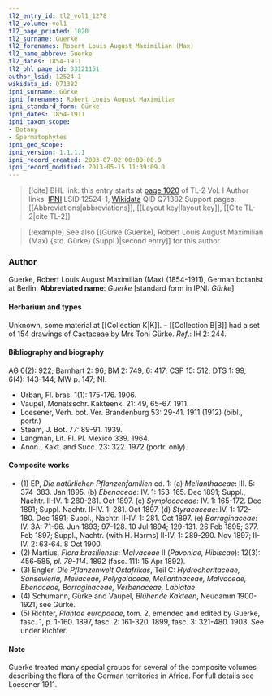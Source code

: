 ```yaml
---
tl2_entry_id: tl2_vol1_1278
tl2_volume: vol1
tl2_page_printed: 1020
tl2_surname: Guerke
tl2_forenames: Robert Louis August Maximilian (Max)
tl2_name_abbrev: Guerke
tl2_dates: 1854-1911
tl2_bhl_page_id: 33121151
author_lsid: 12524-1
wikidata_id: Q71382
ipni_surname: Gürke
ipni_forenames: Robert Louis August Maximilian
ipni_standard_form: Gürke
ipni_dates: 1854-1911
ipni_taxon_scope: 
- Botany
- Spermatophytes
ipni_geo_scope: 
ipni_version: 1.1.1.1
ipni_record_created: 2003-07-02 00:00:00.0
ipni_record_modified: 2013-05-15 11:39:09.0
---
```


> [!cite] BHL link: this entry starts at [page 1020](https://www.biodiversitylibrary.org/page/33121151) of TL-2 Vol. I
> Author links: [IPNI](https://www.ipni.org/a/12524-1) LSID 12524-1, [Wikidata](https://www.wikidata.org/wiki/Q71382) QID Q71382
> Support pages: [[Abbreviations|abbreviations]], [[Layout key|layout key]], [[Cite TL-2|cite TL-2]]

> [!example] See also [[Gürke (Guerke), Robert Louis August Maximilian (Max) {std. Gürke} (Suppl.)|second entry]] for this author

### Author

Guerke, Robert Louis August Maximilian (Max) (1854-1911), German botanist at Berlin. 
**Abbreviated name**: *Guerke* \[standard form in IPNI: *Gürke*\]

#### Herbarium and types

Unknown, some material at [[Collection K|K]]. – [[Collection B|B]] had a set of 154 drawings of Cactaceae by Mrs Toni Gürke.
*Ref*.: IH 2: 244.

#### Bibliography and biography

AG 6(2): 922; Barnhart 2: 96; BM 2: 749, 6: 417; CSP 15: 512; DTS 1: 99, 6(4): 143-144; MW p. 147; NI.
- Urban, Fl. bras. 1(1): 175-176. 1906.
- Vaupel, Monatsschr. Kakteenk. 21: 49, 65-67. 1911.
- Loesener, Verh. bot. Ver. Brandenburg 53: 29-41. 1911 (1912) (bibl., portr.)
- Steam, J. Bot. 77: 89-91. 1939.
- Langman, Lit. Fl. Pl. Mexico 339. 1964.
- Anon., Kakt. and Succ. 23: 322. 1972 (portr. only).

#### Composite works

- (1) EP, *Die natürlichen Pflanzenfamilien* ed. 1:
(a) *Melianthaceae*: III. 5: 374-383. Jan 1895.
(b) *Ebenaceae*: IV. 1: 153-165. Dec 1891; Suppl., Nachtr. II-IV. 1: 280-281. Oct 1897.
(c) *Symplocaceae*: IV. 1: 165-172. Dec 1891; Suppl. Nachtr. II-IV. 1: 281. Oct 1897.
(d) *Styracaceae*: IV. 1: 172-180. Dec 1891; Suppl., Nachtr. II-IV. 1: 281. Oct 1897.
(e) *Borraginaceae*: IV. 3A: 71-96. Jun 1893; 97-128. 10 Jul 1894; 129-131. 26 Feb 1895; 377. Feb 1897; Suppl., Nachtr. (with H. Harms) II-IV. 1: 289-290. Nov 1897; II-IV. 2: 63-64. 8 Oct 1900.
- (2) Martius, *Flora brasiliensis*: *Malvaceae* II (*Pavoniae, Hibiscae*): 12(3): 456-585, *pl. 79-114*. 1892 (fasc. 111: 15 Apr 1892).
- (3) Engler, *Die Pflanzenwelt Ostafrikas*, Teil C: *Hydrocharitaceae, Sansevieria, Meliaceae, Polygalaceae, Melianthaceae, Malvaceae, Ebenaceae, Borraginaceae, Verbenaceae, Labiatae*.
- (4) Schumann, Gürke and Vaupel, *Blühende Kakteen*, Neudamm 1900-1921, see Gürke.
- (5) Richter, *Plantae europaeae*, tom. 2, emended and edited by Guerke, fasc. 1, p. 1-160. 1897, fasc. 2: 161-320. 1899, fasc. 3: 321-480. 1903. See under Richter.

#### Note

Guerke treated many special groups for several of the composite volumes describing the flora of the German territories in Africa. For full details see Loesener 1911.

